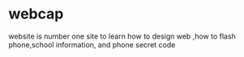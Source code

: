 # webcap
website is number one site to learn how to design web ,how to flash phone,school information, and phone secret code
